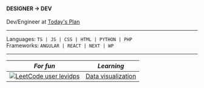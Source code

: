 #### DESIGNER -> DEV

Dev/Engineer at [Today's Plan](https://whats.todaysplan.com.au)

---

Languages: `TS | JS | CSS | HTML | PYTHON | PHP`\
Frameworks: `ANGULAR | REACT | NEXT | WP `

---


| _For fun_ | _Learning_ |
|:------:|:--------:|
|[![LeetCode user levidps](https://img.shields.io/badge/dynamic/json?style=for-the-badge&labelColor=black&color=%23ffa116&label=Solved&query=solvedOverTotal&url=https%3A%2F%2Fleetcode-badge.vercel.app%2Fapi%2Fusers%2Flevidps&logo=leetcode&logoColor=yellow)](https://leetcode.com/levidps/)    | [Data visualization](https://www.coursera.org/learn/fundamentals-of-data-visualization) |
